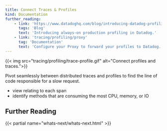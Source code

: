 ```yaml
---
title: Connect Traces & Profiles
kind: Documentation
further_reading:
    - link: 'https://www.datadoghq.com/blog/introducing-datadog-profiling/'
      tags: 'Blog'
      text: 'Introducing always-on production profiling in Datadog.'
    - link: 'tracing/profiling/proxy'
      tag: 'Documentation'
      text: 'Configure your Proxy to forward your profiles to Datadog.'
---
```


{{< img src="tracing/profiling/trace-profile.gif" alt="Connect profiles and traces.">}}

Pivot seamlessly between distributed traces and profiles to find the line of code responsible for a slow request.
- view relating to each span
- identify methods that are consuming the most CPU, memory, or IO


## Further Reading

{{< partial name="whats-next/whats-next.html" >}}
